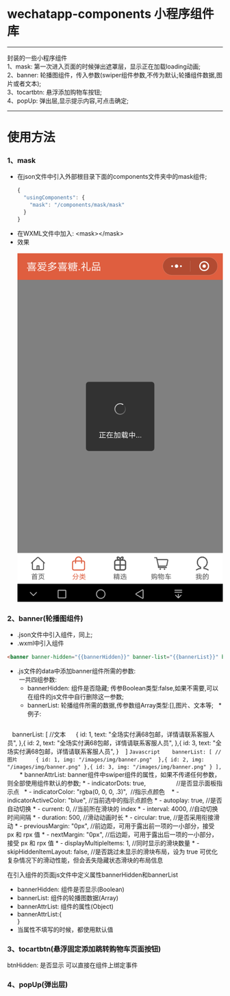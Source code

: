 # wechatapp-components 小程序组件库

********
封装的一些小程序组件<br>
1、mask: 第一次进入页面的时候弹出遮罩层，显示正在加载loading动画;<br>
2、banner: 轮播图组件，传入参数(swiper组件参数,不传为默认;轮播组件数据,图片或者文本);<br>
3、tocartbtn: 悬浮添加购物车按钮;<br>
4、popUp: 弹出层,显示提示内容,可点击确定;
********

# 使用方法
### 1、mask<br>
* 在json文件中引入外部根目录下面的components文件夹中的mask组件;<br>
  ```Javascript
  {
    "usingComponents": {
      "mask": "/components/mask/mask"
    }
  }
  ```
* 在WXML文件中加入: \<mask>\</mask>
* 效果<br>
  ![mask](https://github.com/FM2018/wechatapp-components/raw/master/img/mask.png)

### 2、banner(轮播图组件)
* .json文件中引入组件，同上;
* .wxml中引入组件<br>
```Html
<banner banner-hidden="{{bannerHidden}}" banner-list="{{bannerList}}" banner-attr-list="{{bannerAttrList}}" vertical="{{vertical}}"></banner>
```
* .js文件的data中添加banner组件所需的参数: <br>
  一共四组参数: <br>
  * bannerHidden: 组件是否隐藏; 传参Boolean类型:false,如果不需要,可以在组件的js文件中自行删除这一参数;
  * bannerList: 轮播组件所需的数据,传参数组Array类型:[],图片、文本等;
    * 例子: 
    ```Javascript
    bannerList: [ //文本
      {
        id: 1,
        text: "全场实付满68包邮，详情请联系客服人员",
      },{
        id: 2,
        text: "全场实付满68包邮，详情请联系客服人员",
      },{
        id: 3,
        text: "全场实付满68包邮，详情请联系客服人员",
      }
    ]
    ```Javascript
    bannerList: [ //图片
      {
        id: 1,
        img: "/images/img/banner.png" 
      },{
        id: 2,
        img: "/images/img/banner.png"
      },{
        id: 3,
        img: "/images/img/banner.png"
      }
    ],
    ```
  * bannerAttrList: banner组件中swiper组件的属性，如果不传递任何参数，则全部使用组件默认的参数;
    * - indicatorDots: true,                  //是否显示面板指示点
    * - indicatorColor: "rgba(0, 0, 0, .3)",  //指示点颜色 
    * - indicatorActiveColor: "blue",         //当前选中的指示点颜色
    * - autoplay: true,                       //是否自动切换
    * - current: 0,                           //当前所在滑块的 index
    * - interval: 4000,                       //自动切换时间间隔
    * - duration: 500,                        //滑动动画时长
    * - circular: true,                       //是否采用衔接滑动
    * - previousMargin: "0px",                //前边距，可用于露出前一项的一小部分，接受 px 和 rpx 值
    * - nextMargin: "0px",                    //后边距，可用于露出后一项的一小部分，接受 px 和 rpx 值
    * - displayMultipleItems: 1,              //同时显示的滑块数量
    * - skipHiddenItemLayout: false,          //是否跳过未显示的滑块布局，设为 true 可优化复杂情况下的滑动性能，但会丢失隐藏状态滑块的布局信息
  

在引入组件的页面js文件中定义属性bannerHidden和bannerList
- bannerHidden: 组件是否显示(Boolean)
- bannerList: 组件的轮播图数据(Array)
- bannerAttrList: 组件的属性(Object)
- bannerAttrList:{
    
  }
- 当属性不填写的时候，都使用默认值

### 3、tocartbtn(悬浮固定添加跳转购物车页面按钮)
<tocartbtn btn-hidden="{{btnHidden}}" bindtap=""><tocartbtn>
btnHidden: 是否显示
可以直接在组件上绑定事件
  
### 4、popUp(弹出层)

  
